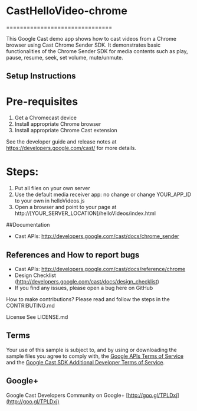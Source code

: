 # CastHelloVideo-chrome
===============================

This Google Cast demo app shows how to cast videos from a Chrome browser using Cast Chrome Sender SDK. It demonstrates basic functionalities of the Chrome Sender SDK for media contents such as play, pause, resume, seek, set volume, mute/unmute. 

## Setup Instructions

# Pre-requisites
 1. Get a Chromecast device
 2. Install appropriate Chrome browser
 3. Install appropriate Chrome Cast extension

 See the developer guide and release notes at https://developers.google.com/cast/ for more details.
 
# Steps:
 1. Put all files on your own server
 2. Use the default media receiver app: no change or change YOUR_APP_ID to your own in helloVideos.js
 4. Open a browser and point to your page at http://[YOUR_SERVER_LOCATION]/helloVideos/index.html

##Documentation
* Cast APIs: http://developers.google.com/cast/docs/chrome_sender

## References and How to report bugs
* Cast APIs: http://developers.google.com/cast/docs/reference/chrome
* Design Checklist (http://developers.google.com/cast/docs/design_checklist)
* If you find any issues, please open a bug here on GitHub

How to make contributions?
Please read and follow the steps in the CONTRIBUTING.md

License
See LICENSE.md

## Terms
Your use of this sample is subject to, and by using or downloading the sample files you agree to comply with, the [Google APIs Terms of Service](https://developers.google.com/terms/) and the [Google Cast SDK Additional Developer Terms of Service](https://developers.google.com/cast/docs/terms/).

## Google+
 Google Cast Developers Community on Google+ [http://goo.gl/TPLDxj](http://goo.gl/TPLDxj)
